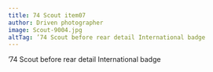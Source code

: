 ```yaml
---
title: 74 Scout item07
author: Driven photographer
image: Scout-9004.jpg
altTag: ’74 Scout before rear detail International badge
---
```


’74 Scout before rear detail International badge